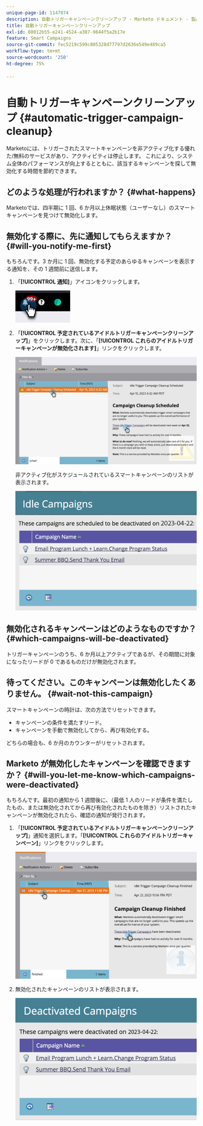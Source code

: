 ```yaml
---
unique-page-id: 1147074
description: 自動トリガーキャンペーンクリーンアップ - Marketo ドキュメント - 製品ドキュメント
title: 自動トリガーキャンペーンクリーンアップ
exl-id: 08012b55-e241-4524-a387-9644f5a2b17e
feature: Smart Campaigns
source-git-commit: fec5219c599c805328d77797d2636e549e489ca5
workflow-type: tm+mt
source-wordcount: '250'
ht-degree: 75%

---
```


# 自動トリガーキャンペーンクリーンアップ {#automatic-trigger-campaign-cleanup}

Marketoには、トリガーされたスマートキャンペーンを非アクティブ化する優れた/無料のサービスがあり、アクティビティは停止します。 これにより、システム全体のパフォーマンスが向上するとともに、該当するキャンペーンを探して無効化する時間を節約できます。

## どのような処理が行われますか？ {#what-happens}

Marketoでは、四半期に 1 回、6 か月以上休眠状態（ユーザーなし）のスマートキャンペーンを見つけて無効化します。

## 無効化する際に、先に通知してもらえますか？ {#will-you-notify-me-first}

もちろんです。3 か月に 1 回、無効化する予定のあらゆるキャンペーンを表示する通知を、その 1 週間前に送信します。

1. 「**[!UICONTROL 通知]**」アイコンをクリックします。

   ![](assets/automatic-trigger-campaign-cleanup-1.png)

1. 「**[!UICONTROL 予定されているアイドルトリガーキャンペーンクリーンアップ]**」をクリックします。次に、「**[!UICONTROL これらのアイドルトリガーキャンペーンが無効化されます]**」リンクをクリックします。

   ![](assets/automatic-trigger-campaign-cleanup-2.png)

   非アクティブ化がスケジュールされているスマートキャンペーンのリストが表示されます。

   ![](assets/automatic-trigger-campaign-cleanup-3.png)

## 無効化されるキャンペーンはどのようなものですか？ {#which-campaigns-will-be-deactivated}

トリガーキャンペーンのうち、6 か月以上アクティブであるが、その期間に対象になったリードが 0 であるものだけが無効化されます。

## 待ってください。このキャンペーンは無効化したくありません。 {#wait-not-this-campaign}

スマートキャンペーンの時計は、次の方法でリセットできます。

* キャンペーンの条件を満たすリード。
* キャンペーンを手動で無効化してから、再び有効化する。

どちらの場合も、6 か月のカウンターがリセットされます。

## Marketo が無効化したキャンペーンを確認できますか？ {#will-you-let-me-know-which-campaigns-were-deactivated}

もちろんです。最初の通知から 1 週間後に、（最低 1 人のリードが条件を満たしたもの、または無効化されてから再び有効化されたものを除き）リストされたキャンペーンが無効化されたら、確認の通知が発行されます。

1. 「**[!UICONTROL 予定されているアイドルトリガーキャンペーンクリーンアップ]**」通知を選択します。「**[!UICONTROL これらのアイドルトリガーキャンペーン]**」リンクをクリックします。

   ![](assets/automatic-trigger-campaign-cleanup-4.png)

1. 無効化されたキャンペーンのリストが表示されます。

   ![](assets/automatic-trigger-campaign-cleanup-5.png)
